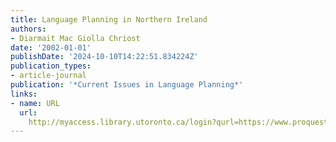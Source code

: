 ```yaml
---
title: Language Planning in Northern Ireland
authors:
- Diarmait Mac Giolla Chriost
date: '2002-01-01'
publishDate: '2024-10-10T14:22:51.834224Z'
publication_types:
- article-journal
publication: '*Current Issues in Language Planning*'
links:
- name: URL
  url: 
    http://myaccess.library.utoronto.ca/login?qurl=https://www.proquest.com/docview/61908638?accountid=14771&bdid=38382&_bd=Y%2Fxfk%2F0kl7MljOCX3AD1jlfJ%2BEg%3D
---
```

